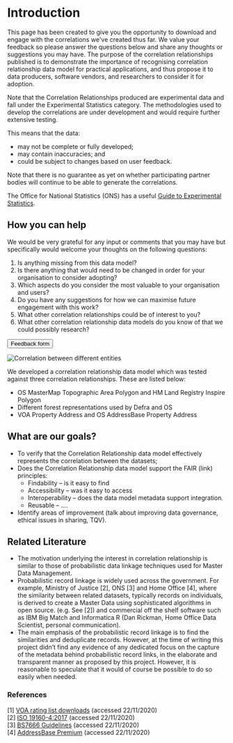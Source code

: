# Introduction

This page has been created to give you the opportunity to download and engage with the correlations we've created thus far. We value your feedback so please answer the questions below and share any thoughts or suggestions you may have.
The purpose of the correlation relationships published is to demonstrate the importance of recognising correlation relationship data model for practical applications, and thus propose it to data producers, software vendors, and researchers to consider it for adoption.

Note that the Correlation Relationships produced are experimental data and fall under the Experimental Statistics category. The methodologies used to develop the correlations are under development and would require further extensive testing. 

This means that the data:
- may not be complete or fully developed;
- may contain inaccuracies; and
- could be subject to changes based on user feedback.

Note that there is no guarantee as yet on whether participating partner bodies will continue to be able to generate the correlations.

The Office for National Statistics (ONS) has a useful 
[Guide to Experimental Statistics](https://www.ons.gov.uk/methodology/methodologytopicsandstatisticalconcepts/guidetoexperimentalstatistics).


## How you can help

We would be very grateful for any input or comments that you may have but specifically would welcome your thoughts on the following questions:

1.	Is anything missing from this data model?
2.	Is there anything that would need to be changed in order for your organisation to consider adopting?
3.	Which aspects do you consider the most valuable to your organisation and users?
4.	Do you have any suggestions for how we can maximise future engagement with this work?
5.	What other correlation relationships could be of interest to you?
6.	What other correlation relationship data models do you know of that we could possibly research?

<a href="http://www.google.com/">
    <button>Feedback form</button>
</a>



![Correlation between different entities](/_media/Correlations.png)


We developed a correlation relationship data model which was tested against three correlation relationships. These are listed below:
- OS MasterMap Topographic Area Polygon and HM Land Registry Inspire Polygon
- Different forest representations used by Defra and OS
- VOA Property Address and OS AddressBase Property Address
## What are our goals?
- To verify that the Correlation Relationship data model effectively represents the correlation between the datasets;
- Does the Correlation Relationship data model support the FAIR (link) principles:
    - Findability – is it easy to find
    - Accessibility – was it easy to access
    - Interoperability – does the data model metadata support integration. 
    - Reusable –  ….
- Identify areas of improvement (talk about improving data governance, ethical issues in sharing, TQV).
## Related Literature
- The motivation underlying the interest in correlation relationship is similar to those of probabilistic data linkage techniques used for Master Data Management. 
- Probabilistic record linkage is widely used across the government. For example, Ministry of Justice [2], ONS [3] and Home Office [4], where the similarity between related datasets, typically records on individuals, is derived to create a Master Data using sophisticated algorithms in open source. (e.g. See [2]) and commercial off the shelf software such as IBM Big Match and Informatica R (Dan Rickman, Home Office Data Scientist, personal communication).
- The main emphasis of the probabilistic record linkage is to find the similarities and deduplicate records. However, at the time of writing this project didn’t find any evidence of any dedicated focus on the capture of the metadata behind probabilistic record links, in the elaborate and transparent manner as proposed by this project. However, it is reasonable to speculate that it would of course be possible to do so easily when needed. 

### References
[1] [VOA rating list downloads](https://voaratinglists.blob.core.windows.net/html/rlidata.htm) (accessed 22/11/2020)
<br>[2] [ISO 19160-4:2017](https://www.iso.org/standard/64242.html) (accessed 22/11/2020)
<br>[3] [BS7666 Guidelines](https://www.agi.org.uk/agi-groups/standards-committee/bs7666-guidelines) (accessed 22/11/2020)
<br>[4] [AddressBase Premium](https://www.ordnancesurvey.co.uk/business-government/products/addressbase-premium) (accessed 22/11/2020)

